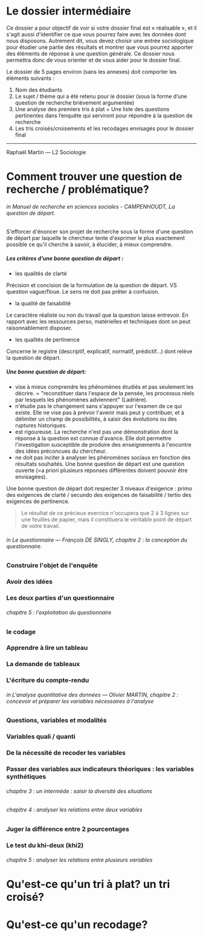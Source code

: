 # Le dossier intermédiaire

Ce dossier a pour objectif de voir si votre dossier final est « réalisable », et il s'agit aussi d'identifier ce que vous pourrez faire avec les données dont nous disposons. Autrement dit, vous devez choisir une entrée sociologique pour étudier une partie des résultats et montrer que vous pourrez apporter des éléments de réponse à une question générale. Ce dossier nous permettra donc de vous orienter et de vous aider pour le dossier final.

Le dossier de 5 pages environ \(sans les annexes\) doit comporter les éléments suivants :

1. Nom des étudiants  
2. Le sujet / thème qui a été retenu pour le dossier \(sous la forme d’une question de recherche brièvement argumentée\)  
3. Une analyse des premiers tris à plat + Une liste des questions pertinentes dans l’enquête qui serviront pour répondre à la question de recherche  
4. Les tris croisés/croisements et les recodages envisagés pour le dossier final

---

Raphaël Martin — L2 Sociologie

# Comment trouver une question de recherche / problématique?

###### _in_ Manuel de recherche en sciences sociales - CAMPENHOUDT, La question de départ.

S'efforcer d'énoncer son projet de recherche sous la forme d'une question de départ par laquelle le chercheur tente d'exprimer le plus exactement possible ce qu'il cherche à savoir, à élucider, à mieux comprendre.

##### Les critères d'une bonne question de départ :

* les qualités de clarté

Précision et concision de la formulation de la question de départ. VS question vague/floue. Le sens ne doit pas prêter à confusion.

* la qualité de faisabilité

Le caractère réaliste ou non du travail que la question laisse entrevoir. En rapport avec les ressources perso, matérielles et techniques dont on peut raisonnablement disposer.

* les qualités de pertinence

Concerne le registre \(descriptif, explicatif, normatif, prédictif...\) dont relève la question de départ.

##### Une bonne question de départ:

* vise à mieux comprendre les phénomènes étudiés et pas seulement les décrire. = "reconstituer dans l'espace de la pensée, les processus réels par lesquels les phénomènes adviennent" \(Ladrière\).
* n'étudie pas le changement sans s'appuyer sur l'examen de ce qui existe. Elle ne vise pas à prévoir l'avenir mais peut y contribuer, et à délimiter un champ de possibilités, à saisir des évolutions ou des ruptures historiques.
* est rigoureuse. La recherche n'est pas une démonstration dont la réponse à la question est connue d'avance. Elle doit permettre l'investigation susceptible de produire des enseignements à l'encontre des idées préconcues du chercheur.
* ne doit pas inciter à analyser les phénomènes sociaux en fonction des résultats souhaités. Une bonne question de départ est une question ouverte \(=a priori plusieurs réponses différentes doivent pouvoir être envisagées\).

Une bonne question de départ doit respecter 3 niveaux d'exigence : primo des exigences de clarté / secundo des exigences de faisabilité / tertio des exigences de pertinence.

> Le résultat de ce précieux exercice n'occupera que 2 à 3 lignes sur une feuilles de papier, mais il constituera le véritable point de départ de votre travail.



###### _in_ Le questionnaire — François DE SINGLY, chapitre 2 : la conception du questionnaire.

### Construire l'objet de l'enquête

### Avoir des idées

### Les deux parties d'un questionnaire

###### chapitre 5 : l'exploitation du questionnaire

### le codage

### Apprendre à lire un tableau

### La demande de tableaux

### L'écriture du compte-rendu

###### in L'analyse quantitative des données — Olivier MARTIN, chapitre 2 : concevoir et préparer les variables nécessaires à l'analyse

### Questions, variables et modalités

### Variables quali / quanti

### De la nécessité de recoder les variables

### Passer des variables aux indicateurs théoriques : les variables synthétiques

###### chapitre 3 : un intermède : saisir la diversité des situations

###### chapitre 4 : analyser les relations entre deux variables

### Juger la différence entre 2 pourcentages

### Le test du khi-deux \(khi2\)

###### chapitre 5 : analyser les relations entre plusieurs variables

# Qu'est-ce qu'un tri à plat? un tri croisé?

# Qu'est-ce qu'un recodage?



